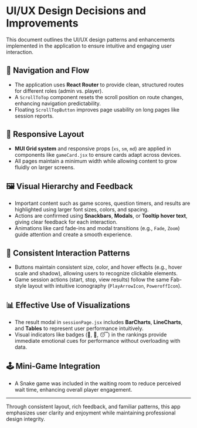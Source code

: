 # UI/UX Design Decisions and Improvements

This document outlines the UI/UX design patterns and enhancements implemented in the application to ensure intuitive and engaging user interaction.

## 🧭 Navigation and Flow
- The application uses **React Router** to provide clean, structured routes for different roles (admin vs. player).
- A `ScrollToTop` component resets the scroll position on route changes, enhancing navigation predictability.
- Floating `ScrollTopButton` improves page usability on long pages like session reports.

## 📱 Responsive Layout
- **MUI Grid system** and responsive props (`xs`, `sm`, `md`) are applied in components like `gameCard.jsx` to ensure cards adapt across devices.
- All pages maintain a minimum width while allowing content to grow fluidly on larger screens.

## 🖼️ Visual Hierarchy and Feedback
- Important content such as game scores, question timers, and results are highlighted using larger font sizes, colors, and spacing.
- Actions are confirmed using **Snackbars**, **Modals**, or **Tooltip hover text**, giving clear feedback for each interaction.
- Animations like card fade-ins and modal transitions (e.g., `Fade`, `Zoom`) guide attention and create a smooth experience.

## 🧠 Consistent Interaction Patterns
- Buttons maintain consistent size, color, and hover effects (e.g., hover scale and shadow), allowing users to recognize clickable elements.
- Game session actions (start, stop, view results) follow the same Fab-style layout with intuitive iconography (`PlayArrowIcon`, `PoweroffIcon`).

## 📊 Effective Use of Visualizations
- The result modal in `sessionPage.jsx` includes **BarCharts**, **LineCharts**, and **Tables** to represent user performance intuitively.
- Visual indicators like badges (💯, 🎯, 😴) in the rankings provide immediate emotional cues for performance without overloading with data.

## 🕹️ Mini-Game Integration
- A Snake game was included in the waiting room to reduce perceived wait time, enhancing overall player engagement.

---

Through consistent layout, rich feedback, and familiar patterns, this app emphasizes user clarity and enjoyment while maintaining professional design integrity.
